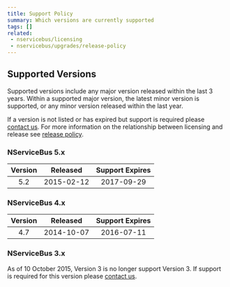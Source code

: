 ```yaml
---
title: Support Policy
summary: Which versions are currently supported
tags: []
related:
 - nservicebus/licensing
 - nservicebus/upgrades/release-policy
---
```


## Supported Versions

Supported versions include any major version released within the last 3 years. Within a supported major version, the latest minor version is supported, or any minor version released within the last year.

If a version is not listed or has expired but support is required please [contact us](http://particular.net/contactus). For more information on the relationship between licensing and release see [release policy](/nservicebus/upgrades/release-policy.md).


### NServiceBus 5.x

|  Version  | Released        | Support Expires |
|:---------:|-----------------|:---------------:|
|   5.2   | 2015-02-12      |   2017-09-29    |


### NServiceBus 4.x

|  Version  | Released        | Support Expires |
|:---------:|-----------------|:---------------:|
|   4.7   | 2014-10-07      |   2016-07-11    |


### NServiceBus 3.x

As of 10 October 2015, Version 3 is no longer support Version 3. If support is required for this version please [contact us](http://particular.net/contactus).
